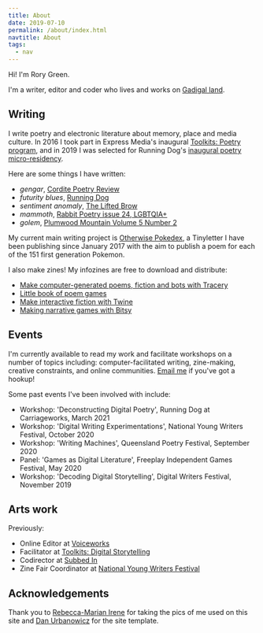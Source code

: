 ```yaml
---
title: About
date: 2019-07-10
permalink: /about/index.html
navtitle: About
tags:
  - nav
---
```

Hi! I'm Rory Green.

I'm a writer, editor and coder who lives and works on [Gadigal land](https://www.sydneybarani.com.au/sites/aboriginal-people-and-place/).

## Writing

I write poetry and electronic literature about memory, place and media culture. In 2016 I took part in Express Media's inaugural [Toolkits: Poetry program](https://expressmedia.org.au/news/introducing-the-poets-of-toolkits/), and in 2019 I was selected for Running Dog's [inaugural poetry micro-residency](http://rundog.art/news/announcing-running-dogs-inaugural-poetry-micro-residents/).

Here are some things I have written:

* *gengar*, [Cordite Poetry Review](http://cordite.org.au/poetry/propaganda/gengar/)
* *futurity blues*, [Running Dog](http://rundog.art/news/futurity-blues/)
* *sentiment anomaly*, [The Lifted Brow](https://www.theliftedbrow.com/liftedbrow/2020/1/12/pproujynrq3mc96e8kzw2ghuv08kz7)
* *mammoth*, [Rabbit Poetry issue 24, LGBTQIA+](http://rabbitpoetry.com/?product=rabbit-24-lgbtqia-within-australia)
* *golem*, [Plumwood Mountain Volume 5 Number 2](https://plumwoodmountain.com/golem/)

My current main writing project is [Otherwise Pokedex](https://tinyletter.com/otherwisepokedex), a Tinyletter I have been publishing since January 2017 with the aim to publish a poem for each of the 151 first generation Pokemon.

I also make zines! My infozines are free to download and distribute:

* [Make computer-generated poems, fiction and bots with Tracery](https://drive.google.com/open?id=1JGFwdwIIlpFUJd4rySR1XuFr5yGoQxhv)
* [Little book of poem games](https://drive.google.com/open?id=1F-c0ekqIv4OYX2Sj48nuTcmLzBvCXfmx)
* [Make interactive fiction with Twine](https://drive.google.com/open?id=1_3mKP2mtYezO1Vk1Ac2tFjmh12LbZrul)
* [Making narrative games with Bitsy](https://drive.google.com/open?id=1kHHyb0tYu7HlUpAXleTAHvMVC8kWIBB0)

## Events

I'm currently available to read my work and facilitate workshops on a number of topics including: computer-facilitated writing, zine-making, creative constraints, and online communities. [Email me](mailto:hi@rory.green) if you've got a hookup!

Some past events I've been involved with include:

* Workshop: 'Deconstructing Digital Poetry', Running Dog at Carriageworks, March 2021
* Workshop: 'Digital Writing Experimentations', National Young Writers Festival, October 2020
* Workshop: 'Writing Machines', Queensland Poetry Festival, September 2020
* Panel: 'Games as Digital Literature', Freeplay Independent Games Festival, May 2020
* Workshop: 'Decoding Digital Storytelling', Digital Writers Festival, November 2019

## Arts work

Previously:

* Online Editor at [Voiceworks](https://www.voiceworksmag.com.au/)
* Facilitator at [Toolkits: Digital Storytelling](https://expressmedia.org.au/programs/toolkits/toolkits-digital-storytelling/)
* Codirector at [Subbed In](https://subbed.in/)
* Zine Fair Coordinator at [National Young Writers Festival](https://youngwritersfestival.org/)

## Acknowledgements

Thank you to [Rebecca-Marian Irene](https://www.rebeccamarianirene.com.au/) for taking the pics of me used on this site and [Dan Urbanowicz](https://www.danurbanowicz.com/) for the site template.
